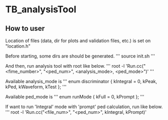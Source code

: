 # TB_analysisTool
## How to user
Location of files (data, dir for plots and validation files, etc.) is set on "location.h"

Before starting, some dirs are should be generated.
'''
source init.sh <base directory name>
'''

And then, run analysis tool with root like below.
'''
root -l 'Run.cc("<fime_number>", "<ped_num>", <analysis_mode>, <ped_mode>")'
'''

Available analysis_mode is
'''
enum discriminator {
	kIntegral = 0,
	kPeak,
	kPed,
	kWaveform,
	kTest
};
'''

Available ped_mode is
'''
enum runMode {
	kFull = 0,
  kPrompt
};
'''

If want to run 'Integral' mode with 'prompt' ped calculation, run like below.
'''
root -l 'Run.cc("<file_num>", "<ped_num>", kIntegral, kPrompt)'
